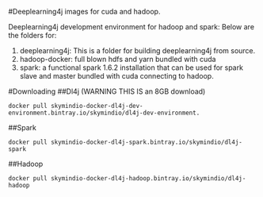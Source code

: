 #Deeplearning4j images for cuda and hadoop.

Deeplearning4j development environment for hadoop and spark:
Below are the folders for:

1. deeplearning4j: This is a folder for building deeplearning4j from source. 
2. hadoop-docker: full blown hdfs and yarn bundled with cuda
3. spark: a functional spark 1.6.2 installation that can be used for spark slave and master bundled with cuda connecting to hadoop.


#Downloading
##Dl4j (WARNING THIS IS an 8GB download)
```
docker pull skymindio-docker-dl4j-dev-environment.bintray.io/skymindio/dl4j-dev-environment.
```
##Spark
```
docker pull skymindio-docker-dl4j-spark.bintray.io/skymindio/dl4j-spark
```


##Hadoop
```
docker pull skymindio-docker-dl4j-hadoop.bintray.io/skymindio/dl4j-hadoop
```
